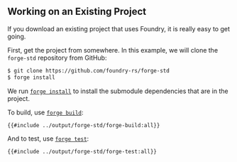## Working on an Existing Project

If you download an existing project that uses Foundry, it is really easy to get going.

First, get the project from somewhere. In this example, we will clone the `forge-std` repository from GitHub:

```sh
$ git clone https://github.com/foundry-rs/forge-std
$ forge install
```

We run [`forge install`](../reference/forge/forge-install.md) to install the submodule dependencies that are in the project.

To build, use [`forge build`](../reference/forge/forge-build.md):

```sh
{{#include ../output/forge-std/forge-build:all}}
```

And to test, use [`forge test`](../reference/forge/forge-test.md):

```sh
{{#include ../output/forge-std/forge-test:all}}
```
